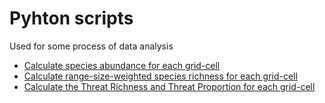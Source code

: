 # Pyhton scripts 

Used for some process of data analysis

 - [Calculate species abundance for each grid-cell](abundances.py)
 - [Calculate range-size-weighted species richness for each grid-cell](rswSR.py)
 - [Calculate the Threat Richness and Threat Proportion for each grid-cell](threat_RichnessProportion.py)

